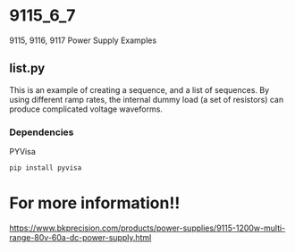 # 9115_6_7
9115, 9116, 9117 Power Supply Examples

## list.py
This is an example of creating a sequence, and a list of sequences. By using different ramp rates, the internal dummy load (a set of resistors) can produce complicated voltage waveforms.
### Dependencies
PYVisa 
```
pip install pyvisa
```
# For more information!!
https://www.bkprecision.com/products/power-supplies/9115-1200w-multi-range-80v-60a-dc-power-supply.html
